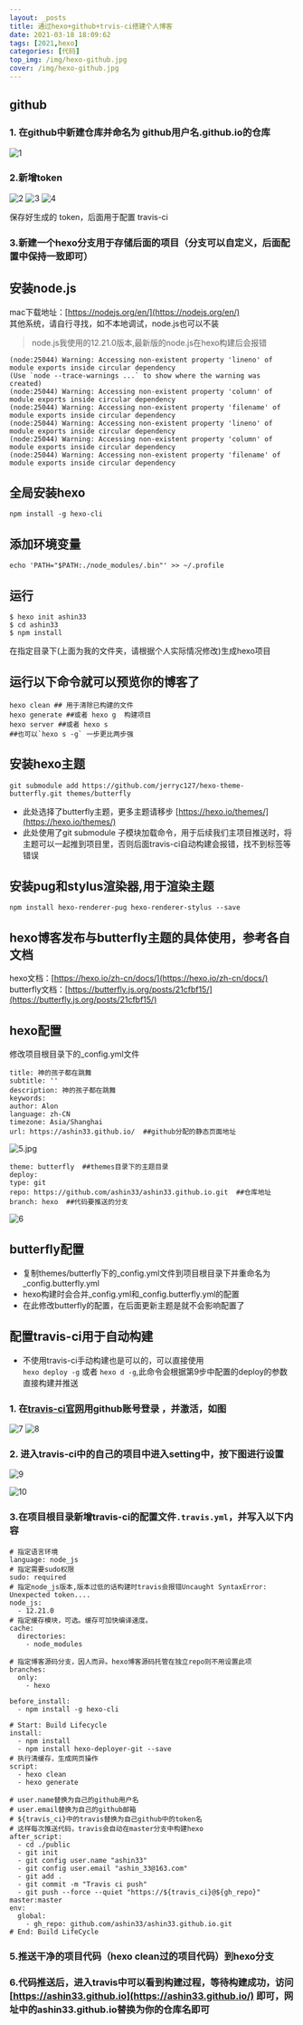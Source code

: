 ```yaml
---
layout: _posts
title: 通过hexo+github+trvis-ci搭建个人博客
date: 2021-03-18 18:09:62
tags: [2021,hexo]
categories: [代码]
top_img: /img/hexo-github.jpg
cover: /img/hexo-github.jpg
---
```

## github
### 1. 在github中新建仓库并命名为  github用户名.github.io的仓库

![1](https://i.loli.net/2021/03/26/Q1DoKuJkzL48s7S.jpg)


### 2.新增token

![2](https://i.loli.net/2021/03/26/Przm8NMSjgyO1Q9.jpg)
![3](https://i.loli.net/2021/03/26/V2EOLmQd9o5puJ6.jpg)
![4](https://i.loli.net/2021/03/26/LMAYFTIH26Baxhr.jpg)

保存好生成的 token，后面用于配置 travis-ci

### 3.新建一个hexo分支用于存储后面的项目（分支可以自定义，后面配置中保持一致即可）

## 安装node.js
mac下载地址：[https://nodejs.org/en/](https://nodejs.org/en/)  
其他系统，请自行寻找，如不本地调试，node.js也可以不装
>node.js我使用的12.21.0版本,最新版的node.js在hexo构建后会报错
```
(node:25044) Warning: Accessing non-existent property 'lineno' of module exports inside circular dependency
(Use `node --trace-warnings ...` to show where the warning was created)
(node:25044) Warning: Accessing non-existent property 'column' of module exports inside circular dependency
(node:25044) Warning: Accessing non-existent property 'filename' of module exports inside circular dependency
(node:25044) Warning: Accessing non-existent property 'lineno' of module exports inside circular dependency
(node:25044) Warning: Accessing non-existent property 'column' of module exports inside circular dependency
(node:25044) Warning: Accessing non-existent property 'filename' of module exports inside circular dependency
```

## 全局安装hexo
```
npm install -g hexo-cli
```

## 添加环境变量
```
echo 'PATH="$PATH:./node_modules/.bin"' >> ~/.profile
```

## 运行
```
$ hexo init ashin33 
$ cd ashin33
$ npm install
```
在指定目录下(上面为我的文件夹，请根据个人实际情况修改)生成hexo项目

## 运行以下命令就可以预览你的博客了
```
hexo clean ## 用于清除已构建的文件  
hexo generate ##或者 hexo g  构建项目  
hexo server ##或者 hexo s
##也可以`hexo s -g` 一步更比两步强
```

##  安装hexo主题
```
git submodule add https://github.com/jerryc127/hexo-theme-butterfly.git themes/butterfly
```
* 此处选择了butterfly主题，更多主题请移步 [https://hexo.io/themes/](https://hexo.io/themes/)
* 此处使用了git submodule 子模块加载命令，用于后续我们主项目推送时，将主题可以一起推到项目里，否则后面travis-ci自动构建会报错，找不到标签等错误

##  安装pug和stylus渲染器,用于渲染主题
```
npm install hexo-renderer-pug hexo-renderer-stylus --save
```

## hexo博客发布与butterfly主题的具体使用，参考各自文档
hexo文档：[https://hexo.io/zh-cn/docs/](https://hexo.io/zh-cn/docs/)  
butterfly文档：[https://butterfly.js.org/posts/21cfbf15/](https://butterfly.js.org/posts/21cfbf15/)

## hexo配置
修改项目根目录下的_config.yml文件
```
title: 神的孩子都在跳舞  
subtitle: ''  
description: 神的孩子都在跳舞  
keywords:  
author: Alon  
language: zh-CN  
timezone: Asia/Shanghai  
url: https://ashin33.github.io/  ##github分配的静态页面地址
```

![5.jpg](https://i.loli.net/2021/03/26/TrIVbHum86j1d5K.jpg)
```
theme: butterfly  ##themes目录下的主题目录
deploy:  
type: git  
repo: https://github.com/ashin33/ashin33.github.io.git  ##仓库地址
branch: hexo  ##代码要推送的分支
```

![6](https://i.loli.net/2021/03/26/cLE3u4IDjmJQreF.jpg)

## butterfly配置
* 复制themes/butterfly下的_config.yml文件到项目根目录下并重命名为_config.butterfly.yml
* hexo构建时会合并_config.yml和_config.butterfly.yml的配置
* 在此修改butterfly的配置，在后面更新主题是就不会影响配置了

## 配置travis-ci用于自动构建
*  不使用travis-ci手动构建也是可以的，可以直接使用  
`hexo deploy -g`  或者  `hexo d -g`,此命令会根据第9步中配置的deploy的参数直接构建并推送

### 1. 在[travis-ci官网](https://travis-ci.com/)用github账号登录 ，并激活，如图

![7](https://i.loli.net/2021/03/26/3k7ORZsuLyAXYGM.jpg)
![8](https://i.loli.net/2021/03/26/mFqDLaOQPgoJTRZ.jpg)

### 2. 进入travis-ci中的自己的项目中进入setting中，按下图进行设置

![9](https://i.loli.net/2021/03/26/FPs3cCAg2hpndUE.jpg)

![10](https://i.loli.net/2021/03/26/rAjgG3QofNq4PJb.jpg)

### 3.在项目根目录新增travis-ci的配置文件`.travis.yml`，并写入以下内容

``` 
# 指定语言环境
language: node_js
# 指定需要sudo权限
sudo: required
# 指定node_js版本,版本过低的话构建时travis会报错Uncaught SyntaxError: Unexpected token....
node_js:
  - 12.21.0
# 指定缓存模块，可选。缓存可加快编译速度。
cache:
  directories:
    - node_modules

# 指定博客源码分支，因人而异。hexo博客源码托管在独立repo则不用设置此项
branches:
  only:
    - hexo

before_install:
  - npm install -g hexo-cli

# Start: Build Lifecycle
install:
  - npm install
  - npm install hexo-deployer-git --save
# 执行清缓存，生成网页操作
script:
  - hexo clean
  - hexo generate

# user.name替换为自己的github用户名
# user.email替换为自己的github邮箱
# ${travis_ci}中的travis替换为自己github中的token名
# 这样每次推送代码，travis会自动在master分支中构建hexo
after_script:
  - cd ./public
  - git init
  - git config user.name "ashin33"
  - git config user.email "ashin_33@163.com"
  - git add .
  - git commit -m "Travis ci push"
  - git push --force --quiet "https://${travis_ci}@${gh_repo}" master:master
env:
  global:
    - gh_repo: github.com/ashin33/ashin33.github.io.git
# End: Build LifeCycle
```
### 5.推送干净的项目代码（hexo clean过的项目代码）到hexo分支
### 6.代码推送后，进入travis中可以看到构建过程，等待构建成功，访问[https://ashin33.github.io](https://ashin33.github.io/) 即可，网址中的ashin33.github.io替换为你的仓库名即可